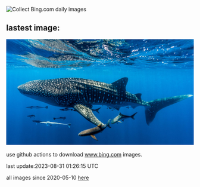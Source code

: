 ![Collect Bing.com daily images](https://github.com/counter2015/bing-daily-images/workflows/Collect%20Bing.com%20daily%20images/badge.svg)
## lastest image:
![](images/NingalooShark.jpg)

use github actions to download www.bing.com images.

last update:2023-08-31 01:26:15 UTC

all images since 2020-05-10 [here](https://github.com/counter2015/bing-daily-images/tree/master/images) 
